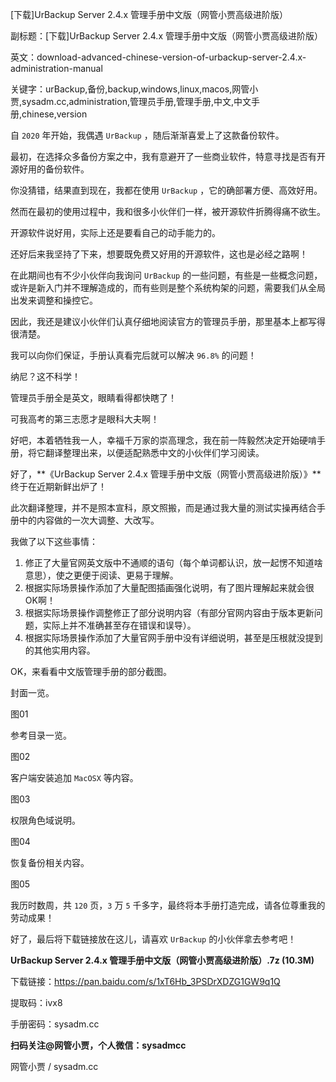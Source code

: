 [下载]UrBackup Server 2.4.x 管理手册中文版（网管小贾高级进阶版）

副标题：[下载]UrBackup Server 2.4.x 管理手册中文版（网管小贾高级进阶版）

英文：download-advanced-chinese-version-of-urbackup-server-2.4.x-administration-manual

关键字：urBackup,备份,backup,windows,linux,macos,网管小贾,sysadm.cc,administration,管理员手册,管理手册,中文,中文手册,chinese,version



自 `2020` 年开始，我偶遇 `UrBackup` ，随后渐渐喜爱上了这款备份软件。

最初，在选择众多备份方案之中，我有意避开了一些商业软件，特意寻找是否有开源好用的备份软件。

你没猜错，结果直到现在，我都在使用 `UrBackup` ，它的确部署方便、高效好用。



然而在最初的使用过程中，我和很多小伙伴们一样，被开源软件折腾得痛不欲生。

开源软件说好用，实际上还是要看自己的动手能力的。

还好后来我坚持了下来，想要既免费又好用的开源软件，这也是必经之路啊！

在此期间也有不少小伙伴向我询问 `UrBackup` 的一些问题，有些是一些概念问题，或许是新入门并不理解造成的，而有些则是整个系统构架的问题，需要我们从全局出发来调整和操控它。

因此，我还是建议小伙伴们认真仔细地阅读官方的管理员手册，那里基本上都写得很清楚。

我可以向你们保证，手册认真看完后就可以解决 `96.8%` 的问题！



纳尼？这不科学！

管理员手册全是英文，眼睛看得都快瞎了！

可我高考的第三志愿才是眼科大夫啊！

好吧，本着牺牲我一人，幸福千万家的崇高理念，我在前一阵毅然决定开始硬啃手册，将它翻译整理出来，以便适配熟悉中文的小伙伴们学习阅读。



好了，**《UrBackup Server 2.4.x 管理手册中文版（网管小贾高级进阶版）》**终于在近期新鲜出炉了！

此次翻译整理，并不是照本宣科，原文照搬，而是通过我大量的测试实操再结合手册中的内容做的一次大调整、大改写。

我做了以下这些事情：

1. 修正了大量官网英文版中不通顺的语句（每个单词都认识，放一起愣不知道啥意思），使之更便于阅读、更易于理解。
2. 根据实际场景操作添加了大量配图插画强化说明，有了图片理解起来就会很OK啊！
3. 根据实际场景操作调整修正了部分说明内容（有部分官网内容由于版本更新问题，实际上并不准确甚至存在错误和误导）。
4. 根据实际场景操作添加了大量官网手册中没有详细说明，甚至是压根就没提到的其他实用内容。



OK，来看看中文版管理手册的部分截图。

封面一览。

图01



参考目录一览。

图02



客户端安装追加 `MacOSX` 等内容。

图03



权限角色域说明。

图04



恢复备份相关内容。

图05



我历时数周，共 `120` 页，`3` 万 `5` 千多字，最终将本手册打造完成，请各位尊重我的劳动成果！

好了，最后将下载链接放在这儿，请喜欢 `UrBackup` 的小伙伴拿去参考吧！



**UrBackup Server 2.4.x 管理手册中文版（网管小贾高级进阶版）.7z (10.3M)**

下载链接：https://pan.baidu.com/s/1xT6Hb_3PSDrXDZG1GW9q1Q

提取码：ivx8

手册密码：sysadm.cc





**扫码关注@网管小贾，个人微信：sysadmcc**

网管小贾 / sysadm.cc






